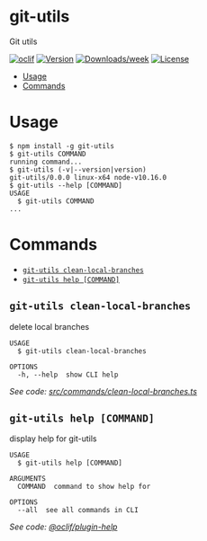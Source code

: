 git-utils
=========

Git utils

[![oclif](https://img.shields.io/badge/cli-oclif-brightgreen.svg)](https://oclif.io)
[![Version](https://img.shields.io/npm/v/git-utils.svg)](https://npmjs.org/package/git-utils)
[![Downloads/week](https://img.shields.io/npm/dw/git-utils.svg)](https://npmjs.org/package/git-utils)
[![License](https://img.shields.io/npm/l/git-utils.svg)](https://github.com/other/git-utils/blob/master/package.json)

<!-- toc -->
* [Usage](#usage)
* [Commands](#commands)
<!-- tocstop -->
# Usage
<!-- usage -->
```sh-session
$ npm install -g git-utils
$ git-utils COMMAND
running command...
$ git-utils (-v|--version|version)
git-utils/0.0.0 linux-x64 node-v10.16.0
$ git-utils --help [COMMAND]
USAGE
  $ git-utils COMMAND
...
```
<!-- usagestop -->
# Commands
<!-- commands -->
* [`git-utils clean-local-branches`](#git-utils-clean-local-branches)
* [`git-utils help [COMMAND]`](#git-utils-help-command)

## `git-utils clean-local-branches`

delete local branches

```
USAGE
  $ git-utils clean-local-branches

OPTIONS
  -h, --help  show CLI help
```

_See code: [src/commands/clean-local-branches.ts](https://github.com/other/git-utils/blob/v0.0.0/src/commands/clean-local-branches.ts)_

## `git-utils help [COMMAND]`

display help for git-utils

```
USAGE
  $ git-utils help [COMMAND]

ARGUMENTS
  COMMAND  command to show help for

OPTIONS
  --all  see all commands in CLI
```

_See code: [@oclif/plugin-help](https://github.com/oclif/plugin-help/blob/v2.2.0/src/commands/help.ts)_
<!-- commandsstop -->
